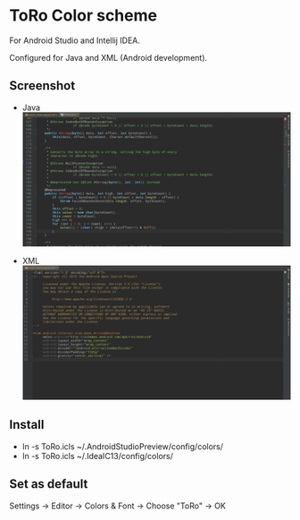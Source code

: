 # ToRo Color scheme 
For Android Studio and Intellij IDEA.

Configured for Java and XML (Android development).


## Screenshot
* Java
![Java](java.png)

* XML
![XML](xml.png)


## Install
* ln -s ToRo.icls ~/.AndroidStudioPreview/config/colors/
* ln -s ToRo.icls ~/.IdeaIC13/config/colors/


## Set as default
Settings -> Editor -> Colors & Font -> Choose "ToRo" -> OK
